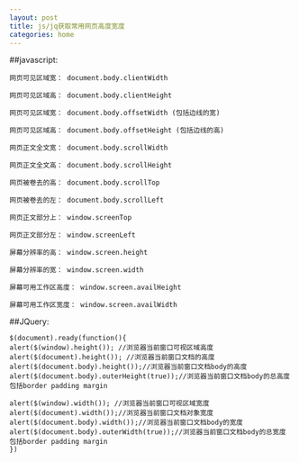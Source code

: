 ```yaml
---
layout: post
title: js/jq获取常用网页高度宽度
categories: home
---
```



##javascript:

    网页可见区域宽： document.body.clientWidth
    
    网页可见区域高： document.body.clientHeight
    
    网页可见区域宽： document.body.offsetWidth (包括边线的宽)
    
    网页可见区域高： document.body.offsetHeight (包括边线的高)
    
    网页正文全文宽： document.body.scrollWidth
    
    网页正文全文高： document.body.scrollHeight
    
    网页被卷去的高： document.body.scrollTop
    
    网页被卷去的左： document.body.scrollLeft
    
    网页正文部分上： window.screenTop
    
    网页正文部分左： window.screenLeft
    
    屏幕分辨率的高： window.screen.height
    
    屏幕分辨率的宽： window.screen.width
    
    屏幕可用工作区高度： window.screen.availHeight
    
    屏幕可用工作区宽度： window.screen.availWidth

 

##JQuery:
    
    $(document).ready(function(){
    alert($(window).height()); //浏览器当前窗口可视区域高度
    alert($(document).height()); //浏览器当前窗口文档的高度
    alert($(document.body).height());//浏览器当前窗口文档body的高度
    alert($(document.body).outerHeight(true));//浏览器当前窗口文档body的总高度 包括border padding margin
    
    alert($(window).width()); //浏览器当前窗口可视区域宽度
    alert($(document).width());//浏览器当前窗口文档对象宽度
    alert($(document.body).width());//浏览器当前窗口文档body的宽度
    alert($(document.body).outerWidth(true));//浏览器当前窗口文档body的总宽度 包括border padding margin
    })